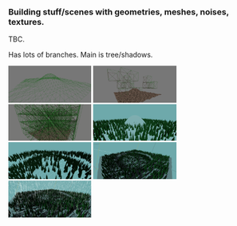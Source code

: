 ### Building stuff/scenes with geometries, meshes, noises, textures.

TBC.

Has lots of branches. Main is tree/shadows.

<img src="./img/ex1.png" width="33%">
<img src="./img/ex2.png" width="33%">
<img src="./img/ex3.png" width="33%">
<img src="./img/ex4.png" width="33%">
<img src="./img/ex5.png" width="33%">
<img src="./img/ex6.png" width="33%">
<img src="./img/ex7.png" width="33%">
